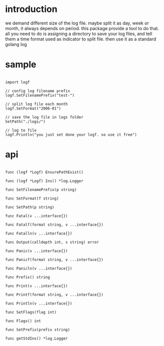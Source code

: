 <!-- +
title: about logf - a auto spliting file log tool
urlid: logf-a-auto-spliting-file-log-tool
overview: logf is a auto spliting file log tool. it depends a time format to split log file automaticly that makes your log management easier
cate: go-tools
tags: #logf, #golang, #go, #log, #auto-spliting-file
lang: en
published_at: 2020-09-07T14:50:00Z
updated_at: 2020-09-07T14:50:00Z
+ --> 

# introduction

we demand different size of the log file. maybe split it as day, week or month, it always depends on period. this package provide a tool to do that. all you need to do is assigning a directory to save your log files, and tell them a time format used as indicator to split file. then use it as a standard golang log

# sample

```golang

import logf

// config log filename prefix
logf.SetFilenamePrefix("test-")

// split log file each month
logf.SetFormat("2006-01")

// save the log file in logs folder
SetPath("./logs/")

// log to file
logf.Println("you just set done your logf. so use it free")

```

# api

```golang

func (logf *Logf) EnsurePathExist()

func (logf *Logf) Ins() *log.Logger

func SetFilenamePrefix(p string)

func SetFormat(f string)

func SetPath(p string)

func Fatal(v ...interface{})

func Fatalf(format string, v ...interface{})

func Fatalln(v ...interface{})

func Output(calldepth int, s string) error

func Panic(v ...interface{})

func Panicf(format string, v ...interface{})

func Panicln(v ...interface{})

func Prefix() string

func Print(v ...interface{})

func Printf(format string, v ...interface{})

func Println(v ...interface{})

func SetFlags(flag int)

func Flags() int

func SetPrefix(prefix string)

func getStdIns() *log.Logger

```

